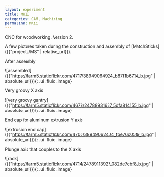 ```yaml
---
layout: experiment 
title: MKII
categories: CAM, Machining
permalink: MKii
---
```


CNC for woodworking. Version 2. 

A few pictures taken during the construction and assembly of [MatchSticks]({{"projects/MS" | relative_url}}).

After assembly

![assembled]({{"https://farm5.staticflickr.com/4717/38949064924_b87f1b6714_b.jpg" | absolute_url}}){: .ui .fluid .image}

Very groovy X axis

![very groovy gantry]({{"https://farm5.staticflickr.com/4678/24788931637_5dfa814155_b.jpg" | absolute_url}}){: .ui .fluid .image}

End cap for aluminum extrusion Y axis 

![extrusion end cap]({{"https://farm5.staticflickr.com/4705/38949062404_fbe76c05f9_b.jpg" | absolute_url}}){: .ui .fluid .image}

Plunge axis that couples to the X axis

![rack]({{"https://farm5.staticflickr.com/4714/24789113927_082de7cbf8_b.jpg" | absolute_url}}){: .ui .fluid .image}

